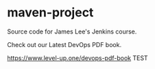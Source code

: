 # maven-project
Source code for James Lee's Jenkins course.

Check out our Latest DevOps PDF book.

https://www.level-up.one/devops-pdf-book
TEST
